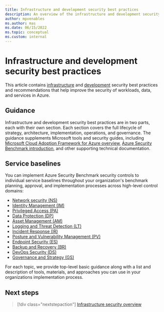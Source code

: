 ```yaml
---
title: Infrastructure and development security best practices
description: An overview of the infrastructure and development security best practices.
author: mpvenables
ms.author: mas
ms.date: 06/15/2022
ms.topic: conceptual
ms.custom: internal
---
```


# Infrastructure and development security best practices

This article contains [infrastructure](infrastructure-security-overview.md) and [development](development-security-strategy-overview.md) security best practices and recommendations that help improve the security of workloads, data, and services in Azure.

## Guidance

Infrastructure and development security best practices are in two parts, each with their own section. Each section covers the full lifecycle of strategy, architecture, implementation, operations, and governance. The guidance supplements Microsoft tools and security guides, including [Microsoft Cloud Adoption Framework for Azure overview](../overview.md), [Azure Security Benchmark introduction](/security/benchmark/azure/introduction), and other supporting technical documentation.

## Service baselines

You can implement Azure Security Benchmark security controls to individual service baselines throughout your organization's benchmark planning, approval, and implementation processes across high-level control domains:

- [Network security (NS)](/security/benchmark/azure/security-controls-v3-network-security)
- [Identity Management (IM)](/security/benchmark/azure/security-controls-v3-identity-management)
- [Privileged Access (PA)](/security/benchmark/azure/security-controls-v3-privileged-access)
- [Data Protection (DP)](/security/benchmark/azure/security-controls-v3-data-protection)
- [Asset Management (AM)](/security/benchmark/azure/security-controls-v3-asset-management)
- [Logging and Threat Detection (LT)](/security/benchmark/azure/security-controls-v2-logging-threat-detection)
- [Incident Response (IR)](/security/benchmark/azure/security-controls-v3-incident-response)
- [Posture and Vulnerability Management (PV)](/security/benchmark/azure/security-controls-v3-posture-vulnerability-management)
- [Endpoint Security (ES)](/security/benchmark/azure/security-controls-v3-endpoint-security)
- [Backup and Recovery (BR)](/security/benchmark/azure/security-controls-v3-backup-recovery)
- [DevOps Security (DS)](/security/benchmark/azure/security-controls-v3-devops-security)
- [Governance and Strategy (GS)](/security/benchmark/azure/security-controls-v3-governance-strategy)

For each topic, we provide top-level basic guidance along with a list and description of tools, materials, and approaches you can use in your organizations implementation process.

## Next steps

> [!div class="nextstepaction"]
> [Infrastructure security overview](infrastructure-security-overview.md)
